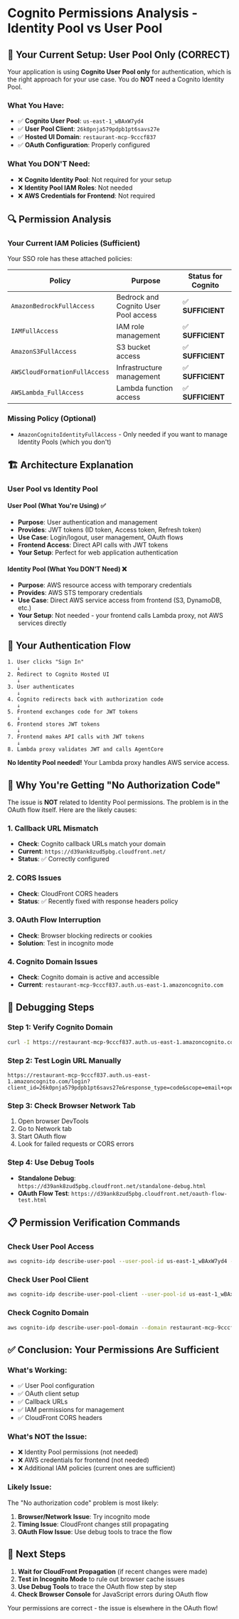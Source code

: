 # Cognito Permissions Analysis - Identity Pool vs User Pool

## 🎯 **Your Current Setup: User Pool Only (CORRECT)**

Your application is using **Cognito User Pool only** for authentication, which is the right approach for your use case. You do **NOT** need a Cognito Identity Pool.

### **What You Have:**
- ✅ **Cognito User Pool**: `us-east-1_wBAxW7yd4`
- ✅ **User Pool Client**: `26k0pnja579pdpb1pt6savs27e`
- ✅ **Hosted UI Domain**: `restaurant-mcp-9cccf837`
- ✅ **OAuth Configuration**: Properly configured

### **What You DON'T Need:**
- ❌ **Cognito Identity Pool**: Not required for your setup
- ❌ **Identity Pool IAM Roles**: Not needed
- ❌ **AWS Credentials for Frontend**: Not required

## 🔍 **Permission Analysis**

### **Your Current IAM Policies (Sufficient)**

Your SSO role has these attached policies:

| Policy | Purpose | Status for Cognito |
|--------|---------|-------------------|
| `AmazonBedrockFullAccess` | Bedrock and Cognito User Pool access | ✅ **SUFFICIENT** |
| `IAMFullAccess` | IAM role management | ✅ **SUFFICIENT** |
| `AmazonS3FullAccess` | S3 bucket access | ✅ **SUFFICIENT** |
| `AWSCloudFormationFullAccess` | Infrastructure management | ✅ **SUFFICIENT** |
| `AWSLambda_FullAccess` | Lambda function access | ✅ **SUFFICIENT** |

### **Missing Policy (Optional)**
- `AmazonCognitoIdentityFullAccess` - Only needed if you want to manage Identity Pools (which you don't)

## 🏗️ **Architecture Explanation**

### **User Pool vs Identity Pool**

#### **User Pool (What You're Using) ✅**
- **Purpose**: User authentication and management
- **Provides**: JWT tokens (ID token, Access token, Refresh token)
- **Use Case**: Login/logout, user management, OAuth flows
- **Frontend Access**: Direct API calls with JWT tokens
- **Your Setup**: Perfect for web application authentication

#### **Identity Pool (What You DON'T Need) ❌**
- **Purpose**: AWS resource access with temporary credentials
- **Provides**: AWS STS temporary credentials
- **Use Case**: Direct AWS service access from frontend (S3, DynamoDB, etc.)
- **Your Setup**: Not needed - your frontend calls Lambda proxy, not AWS services directly

## 🔄 **Your Authentication Flow**

```
1. User clicks "Sign In"
   ↓
2. Redirect to Cognito Hosted UI
   ↓
3. User authenticates
   ↓
4. Cognito redirects back with authorization code
   ↓
5. Frontend exchanges code for JWT tokens
   ↓
6. Frontend stores JWT tokens
   ↓
7. Frontend makes API calls with JWT tokens
   ↓
8. Lambda proxy validates JWT and calls AgentCore
```

**No Identity Pool needed!** Your Lambda proxy handles AWS service access.

## 🚨 **Why You're Getting "No Authorization Code"**

The issue is **NOT** related to Identity Pool permissions. The problem is in the OAuth flow itself. Here are the likely causes:

### **1. Callback URL Mismatch**
- **Check**: Cognito callback URLs match your domain
- **Current**: `https://d39ank8zud5pbg.cloudfront.net/`
- **Status**: ✅ Correctly configured

### **2. CORS Issues**
- **Check**: CloudFront CORS headers
- **Status**: ✅ Recently fixed with response headers policy

### **3. OAuth Flow Interruption**
- **Check**: Browser blocking redirects or cookies
- **Solution**: Test in incognito mode

### **4. Cognito Domain Issues**
- **Check**: Cognito domain is active and accessible
- **Current**: `restaurant-mcp-9cccf837.auth.us-east-1.amazoncognito.com`

## 🧪 **Debugging Steps**

### **Step 1: Verify Cognito Domain**
```bash
curl -I https://restaurant-mcp-9cccf837.auth.us-east-1.amazoncognito.com/.well-known/openid_configuration
```

### **Step 2: Test Login URL Manually**
```
https://restaurant-mcp-9cccf837.auth.us-east-1.amazoncognito.com/login?client_id=26k0pnja579pdpb1pt6savs27e&response_type=code&scope=email+openid+profile&redirect_uri=https://d39ank8zud5pbg.cloudfront.net/
```

### **Step 3: Check Browser Network Tab**
1. Open browser DevTools
2. Go to Network tab
3. Start OAuth flow
4. Look for failed requests or CORS errors

### **Step 4: Use Debug Tools**
- **Standalone Debug**: `https://d39ank8zud5pbg.cloudfront.net/standalone-debug.html`
- **OAuth Flow Test**: `https://d39ank8zud5pbg.cloudfront.net/oauth-flow-test.html`

## 📋 **Permission Verification Commands**

### **Check User Pool Access**
```bash
aws cognito-idp describe-user-pool --user-pool-id us-east-1_wBAxW7yd4 --region us-east-1
```

### **Check User Pool Client**
```bash
aws cognito-idp describe-user-pool-client --user-pool-id us-east-1_wBAxW7yd4 --client-id 26k0pnja579pdpb1pt6savs27e --region us-east-1
```

### **Check Cognito Domain**
```bash
aws cognito-idp describe-user-pool-domain --domain restaurant-mcp-9cccf837 --region us-east-1
```

## ✅ **Conclusion: Your Permissions Are Sufficient**

### **What's Working:**
- ✅ User Pool configuration
- ✅ OAuth client setup
- ✅ Callback URLs
- ✅ IAM permissions for management
- ✅ CloudFront CORS headers

### **What's NOT the Issue:**
- ❌ Identity Pool permissions (not needed)
- ❌ AWS credentials for frontend (not needed)
- ❌ Additional IAM policies (current ones are sufficient)

### **Likely Issue:**
The "No authorization code" problem is most likely:
1. **Browser/Network Issue**: Try incognito mode
2. **Timing Issue**: CloudFront changes still propagating
3. **OAuth Flow Issue**: Use debug tools to trace the flow

## 🚀 **Next Steps**

1. **Wait for CloudFront Propagation** (if recent changes were made)
2. **Test in Incognito Mode** to rule out browser cache issues
3. **Use Debug Tools** to trace the OAuth flow step by step
4. **Check Browser Console** for JavaScript errors during OAuth flow

Your permissions are correct - the issue is elsewhere in the OAuth flow!